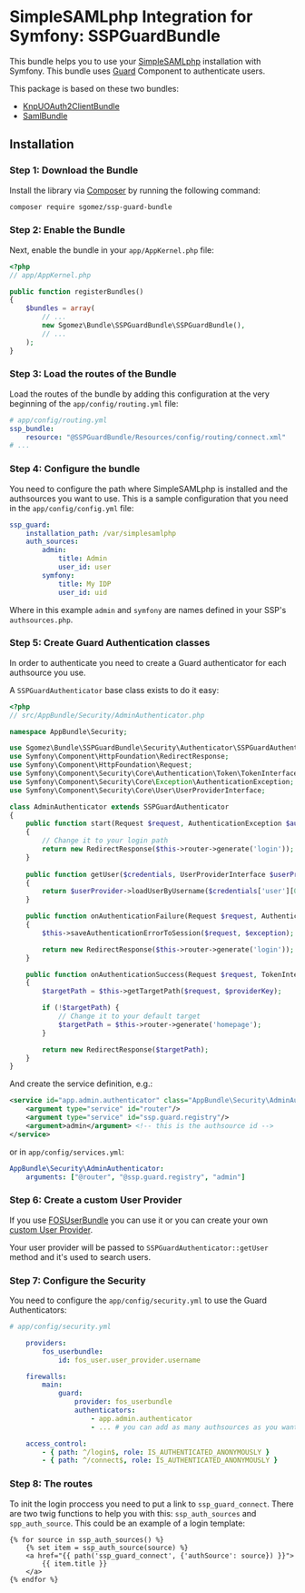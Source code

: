 # SimpleSAMLphp Integration for Symfony: SSPGuardBundle

This bundle helps you to use your [SimpleSAMLphp](https://simplesamlphp/) installation with Symfony. This bundle uses
[Guard](https://symfony.com/blog/new-in-symfony-2-8-guard-authentication-component) Component to authenticate
users. 

This package is based on these two bundles:

* [KnpUOAuth2ClientBundle](https://github.com/knpuniversity/oauth2-client-bundle)
* [SamlBundle](https://github.com/pdias/SamlBundle)

## Installation

### Step 1: Download the Bundle

Install the library via [Composer](https://getcomposer.org/) by
running the following command:

```bash
composer require sgomez/ssp-guard-bundle
```

### Step 2: Enable the Bundle

Next, enable the bundle in your `app/AppKernel.php` file:

```php
<?php
// app/AppKernel.php

public function registerBundles()
{
    $bundles = array(
        // ...
        new Sgomez\Bundle\SSPGuardBundle\SSPGuardBundle(),
        // ...
    );
}
```

### Step 3: Load the routes of the Bundle

Load the routes of the bundle by adding this configuration at the very beginning of the `app/config/routing.yml` file:

```yaml
# app/config/routing.yml
ssp_bundle:
    resource: "@SSPGuardBundle/Resources/config/routing/connect.xml"
# ...
```

### Step 4: Configure the bundle

You need to configure the path where SimpleSAMLphp is installed and the authsources you want to use.
This is a sample configuration that you need in the `app/config/config.yml` file:

```yaml
ssp_guard:
    installation_path: /var/simplesamlphp
    auth_sources:
        admin:
            title: Admin
            user_id: user
        symfony:
            title: My IDP
            user_id: uid
```

Where in this example `admin` and `symfony` are names defined in your SSP's
`authsources.php`.

### Step 5: Create Guard Authentication classes

In order to authenticate you need to create a Guard authenticator for each authsource you use.

A `SSPGuardAuthenticator` base class exists to do it easy:

```php
<?php
// src/AppBundle/Security/AdminAuthenticator.php

namespace AppBundle\Security;

use Sgomez\Bundle\SSPGuardBundle\Security\Authenticator\SSPGuardAuthenticator;
use Symfony\Component\HttpFoundation\RedirectResponse;
use Symfony\Component\HttpFoundation\Request;
use Symfony\Component\Security\Core\Authentication\Token\TokenInterface;
use Symfony\Component\Security\Core\Exception\AuthenticationException;
use Symfony\Component\Security\Core\User\UserProviderInterface;

class AdminAuthenticator extends SSPGuardAuthenticator
{
    public function start(Request $request, AuthenticationException $authException = null)
    {
        // Change it to your login path 
        return new RedirectResponse($this->router->generate('login'));
    }
    
    public function getUser($credentials, UserProviderInterface $userProvider)
    {
        return $userProvider->loadUserByUsername($credentials['user'][0]);
    }

    public function onAuthenticationFailure(Request $request, AuthenticationException $exception)
    {
        $this->saveAuthenticationErrorToSession($request, $exception);

        return new RedirectResponse($this->router->generate('login'));
    }

    public function onAuthenticationSuccess(Request $request, TokenInterface $token, $providerKey)
    {
        $targetPath = $this->getTargetPath($request, $providerKey);

        if (!$targetPath) {
            // Change it to your default target
            $targetPath = $this->router->generate('homepage');
        }

        return new RedirectResponse($targetPath);
    }
}
```

And create the service definition, e.g.:

```xml
<service id="app.admin.authenticator" class="AppBundle\Security\AdminAuthenticator">
    <argument type="service" id="router"/>
    <argument type="service" id="ssp.guard.registry"/>
    <argument>admin</argument> <!-- this is the authsource id -->
</service>
```

or in `app/config/services.yml`:

```yml
AppBundle\Security\AdminAuthenticator:
    arguments: ["@router", "@ssp.guard.registry", "admin"] 
```

### Step 6: Create a custom User Provider

If you use [FOSUserBundle](https://github.com/FriendsOfSymfony/FOSUserBundle) you can use it or you can create your own 
[custom User Provider](https://symfony.com/doc/current/cookbook/security/custom_provider.html).

Your user provider will be passed to `SSPGuardAuthenticator::getUser` method and it's used to search users.

### Step 7: Configure the Security

You need to configure the `app/config/security.yml` to use the Guard Authenticators:

```yml
# app/config/security.yml

    providers:
        fos_userbundle:
            id: fos_user.user_provider.username

    firewalls:
        main:
            guard:
                provider: fos_userbundle
                authenticators:
                    - app.admin.authenticator 
                    - ... # you can add as many authsources as you want

    access_control:
        - { path: ^/login$, role: IS_AUTHENTICATED_ANONYMOUSLY }
        - { path: ^/connect$, role: IS_AUTHENTICATED_ANONYMOUSLY }
```

### Step 8: The routes

To init the login proccess you need to put a link to `ssp_guard_connect`. There are two twig functions to help
you with this: `ssp_auth_sources` and `spp_auth_source`. This could be an example of a login template:

```twig
{% for source in ssp_auth_sources() %}
    {% set item = ssp_auth_source(source) %}
    <a href="{{ path('ssp_guard_connect', {'authSource': source}) }}">
        {{ item.title }}
    </a>
{% endfor %}
```

